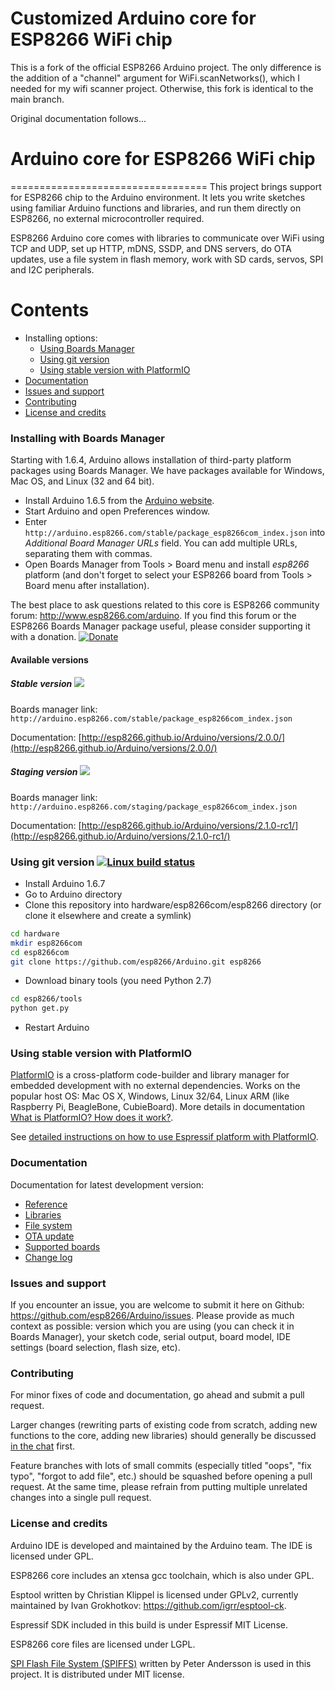 Customized Arduino core for ESP8266 WiFi chip
===========================================
This is a fork of the official ESP8266 Arduino project.  The only difference is the addition of a "channel" argument for WiFi.scanNetworks(), which I needed for my wifi scanner project.  Otherwise, this fork is identical to the main branch.

Original documentation follows...


# Arduino core for ESP8266 WiFi chip
==================================
This project brings support for ESP8266 chip to the Arduino environment. It lets you write sketches using familiar Arduino functions and libraries, and run them directly on ESP8266, no external microcontroller required.

ESP8266 Arduino core comes with libraries to communicate over WiFi using TCP and UDP, set up HTTP, mDNS, SSDP, and DNS servers, do OTA updates, use a file system in flash memory, work with SD cards, servos, SPI and I2C peripherals.

# Contents
- Installing options:
  - [Using Boards Manager](#installing-with-boards-manager)
  - [Using git version](#using-git-version-)
  - [Using stable version with PlatformIO](#using-stable-version-with-platformio)
- [Documentation](#documentation)
- [Issues and support](#issues-and-support)
- [Contributing](#contributing)  
- [License and credits](#license-and-credits)   

### Installing with Boards Manager ###

Starting with 1.6.4, Arduino allows installation of third-party platform packages using Boards Manager. We have packages available for Windows, Mac OS, and Linux (32 and 64 bit).

- Install Arduino 1.6.5 from the [Arduino website](http://www.arduino.cc/en/main/software).
- Start Arduino and open Preferences window.
- Enter ```http://arduino.esp8266.com/stable/package_esp8266com_index.json``` into *Additional Board Manager URLs* field. You can add multiple URLs, separating them with commas.
- Open Boards Manager from Tools > Board menu and install *esp8266* platform (and don't forget to select your ESP8266 board from Tools > Board menu after installation).

The best place to ask questions related to this core is ESP8266 community forum: http://www.esp8266.com/arduino.
If you find this forum or the ESP8266 Boards Manager package useful, please consider supporting it with a donation.
[![Donate](https://img.shields.io/badge/paypal-donate-yellow.svg)](https://www.paypal.com/webscr?cmd=_s-xclick&hosted_button_id=4M56YCWV6PX66)

#### Available versions

##### Stable version ![](http://arduino.esp8266.com/stable/badge.svg)
Boards manager link: `http://arduino.esp8266.com/stable/package_esp8266com_index.json`

Documentation: [http://esp8266.github.io/Arduino/versions/2.0.0/](http://esp8266.github.io/Arduino/versions/2.0.0/)

##### Staging version ![](http://arduino.esp8266.com/staging/badge.svg)
Boards manager link: `http://arduino.esp8266.com/staging/package_esp8266com_index.json`

Documentation: [http://esp8266.github.io/Arduino/versions/2.1.0-rc1/](http://esp8266.github.io/Arduino/versions/2.1.0-rc1/)

### Using git version [![Linux build status](https://travis-ci.org/esp8266/Arduino.svg)](https://travis-ci.org/esp8266/Arduino)

- Install Arduino 1.6.7
- Go to Arduino directory
- Clone this repository into hardware/esp8266com/esp8266 directory (or clone it elsewhere and create a symlink)
```bash
cd hardware
mkdir esp8266com
cd esp8266com
git clone https://github.com/esp8266/Arduino.git esp8266
```
- Download binary tools (you need Python 2.7)
```bash
cd esp8266/tools
python get.py
```
- Restart Arduino

### Using stable version with PlatformIO

[PlatformIO](http://platformio.org) is a cross-platform code-builder and library manager for embedded development with no external dependencies. Works on the popular host OS: Mac OS X, Windows, Linux 32/64, Linux ARM (like Raspberry Pi, BeagleBone, CubieBoard). More details in documentation [What is PlatformIO? How does it work?](http://docs.platformio.org/en/latest/faq.html#general).

See [detailed instructions on how to use Espressif platform with PlatformIO](doc/platformio.md).

### Documentation

Documentation for latest development version:

- [Reference](doc/reference.md)
- [Libraries](doc/libraries.md)
- [File system](doc/filesystem.md)
- [OTA update](doc/ota_updates/ota_updates.md)
- [Supported boards](doc/boards.md)
- [Change log](doc/changes.md)

### Issues and support ###

If you encounter an issue, you are welcome to submit it here on Github: https://github.com/esp8266/Arduino/issues.
Please provide as much context as possible: version which you are using (you can check it in Boards Manager), your sketch code, serial output, board model, IDE settings (board selection, flash size, etc).

### Contributing

For minor fixes of code and documentation, go ahead and submit a pull request.

Larger changes (rewriting parts of existing code from scratch, adding new functions to the core, adding new libraries) should generally be discussed [in the chat](https://gitter.im/esp8266/Arduino) first.

Feature branches with lots of small commits (especially titled "oops", "fix typo", "forgot to add file", etc.) should be squashed before opening a pull request. At the same time, please refrain from putting multiple unrelated changes into a single pull request.

### License and credits ###

Arduino IDE is developed and maintained by the Arduino team. The IDE is licensed under GPL.

ESP8266 core includes an xtensa gcc toolchain, which is also under GPL.

Esptool written by Christian Klippel is licensed under GPLv2, currently maintained by Ivan Grokhotkov: https://github.com/igrr/esptool-ck.

Espressif SDK included in this build is under Espressif MIT License.

ESP8266 core files are licensed under LGPL.

[SPI Flash File System (SPIFFS)](https://github.com/pellepl/spiffs) written by Peter Andersson is used in this project. It is distributed under MIT license.
